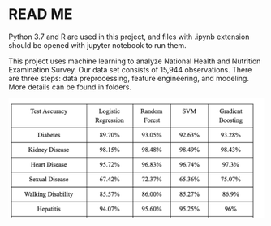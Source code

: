 # READ ME
Python 3.7 and R are used in this project, and files with .ipynb extension should be opened with jupyter notebook to run them.

This project uses machine learning to analyze National Health and Nutrition Examination Survey. Our data set consists of 15,944 observations. There are three steps: data preprocessing, feature engineering, and modeling. More details can be found in folders. 

![alt text](Modeling/result.png)
